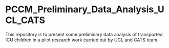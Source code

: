 # PCCM_Preliminary_Data_Analysis_UCL_CATS
This repository is to present some preliminary data analysis of transported ICU children in a pilot research work carried out by UCL and CATS team.
